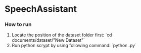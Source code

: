 # SpeechAssistant

### How to run
<ol>
<li>Locate the position of the dataset folder first: `cd documents/dataset/"New Dataset"`</li>
<li>Run python scrypt by using following command: `python <filename>.py`</li>
</ol>


